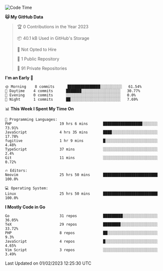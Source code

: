 
<!--START_SECTION:waka-->
![Code Time](http://img.shields.io/badge/Code%20Time-3%2C192%20hrs%2044%20mins-blue)

**🐱 My GitHub Data** 

> 🏆 0 Contributions in the Year 2023
 > 
> 📦 40.1 kB Used in GitHub's Storage 
 > 
> 🚫 Not Opted to Hire
 > 
> 📜 1 Public Repository 
 > 
> 🔑 91 Private Repositories  
 > 
**I'm an Early 🐤** 

```text
🌞 Morning    8 commits      ███████████████░░░░░░░░░░   61.54% 
🌆 Daytime    4 commits      ███████░░░░░░░░░░░░░░░░░░   30.77% 
🌃 Evening    0 commits      ░░░░░░░░░░░░░░░░░░░░░░░░░   0.0% 
🌙 Night      1 commits      ██░░░░░░░░░░░░░░░░░░░░░░░   7.69%

```


📊 **This Week I Spent My Time On** 

```text
💬 Programming Languages: 
PHP                      19 hrs 6 mins       ██████████████████░░░░░░░   73.91% 
JavaScript               4 hrs 35 mins       ████░░░░░░░░░░░░░░░░░░░░░   17.78% 
fugitive                 1 hr 9 mins         █░░░░░░░░░░░░░░░░░░░░░░░░   4.48% 
TypeScript               37 mins             ░░░░░░░░░░░░░░░░░░░░░░░░░   2.4% 
Git                      11 mins             ░░░░░░░░░░░░░░░░░░░░░░░░░   0.72%

🔥 Editors: 
Neovim                   25 hrs 50 mins      █████████████████████████   100.0%

💻 Operating System: 
Linux                    25 hrs 50 mins      █████████████████████████   100.0%

```

**I Mostly Code in Go** 

```text
Go                       31 repos            █████████░░░░░░░░░░░░░░░░   36.05% 
TeX                      29 repos            ████████░░░░░░░░░░░░░░░░░   33.72% 
PHP                      8 repos             ██░░░░░░░░░░░░░░░░░░░░░░░   9.3% 
JavaScript               4 repos             █░░░░░░░░░░░░░░░░░░░░░░░░   4.65% 
Vim Script               3 repos             ░░░░░░░░░░░░░░░░░░░░░░░░░   3.49%

```



 Last Updated on 01/02/2023 12:25:30 UTC
<!--END_SECTION:waka-->

